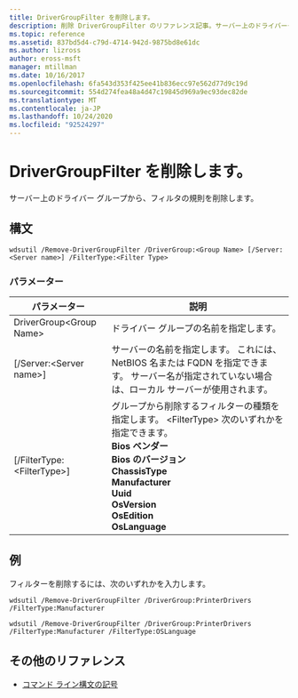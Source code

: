 ```yaml
---
title: DriverGroupFilter を削除します。
description: 削除 DriverGroupFilter のリファレンス記事。サーバー上のドライバーグループからフィルター規則を削除します。
ms.topic: reference
ms.assetid: 837bd5d4-c79d-4714-942d-9875bd8e61dc
ms.author: lizross
author: eross-msft
manager: mtillman
ms.date: 10/16/2017
ms.openlocfilehash: 6fa543d353f425ee41b836ecc97e562d77d9c19d
ms.sourcegitcommit: 554d274fea48a4d47c19845d969a9ec93dec82de
ms.translationtype: MT
ms.contentlocale: ja-JP
ms.lasthandoff: 10/24/2020
ms.locfileid: "92524297"
---
```

# <a name="remove-drivergroupfilter"></a>DriverGroupFilter を削除します。



サーバー上のドライバー グループから、フィルタの規則を削除します。

## <a name="syntax"></a>構文

```
wdsutil /Remove-DriverGroupFilter /DriverGroup:<Group Name> [/Server:<Server name>] /FilterType:<Filter Type>
```

### <a name="parameters"></a>パラメーター

|パラメーター|説明|
|---------|-----------|
|DriverGroup\<Group Name>|ドライバー グループの名前を指定します。|
|[/Server:\<Server name>]|サーバーの名前を指定します。 これには、NetBIOS 名または FQDN を指定できます。 サーバー名が指定されていない場合は、ローカル サーバーが使用されます。|
|[/FilterType:\<FilterType>]|グループから削除するフィルターの種類を指定します。 \<FilterType> 次のいずれかを指定できます。</br>**Bios ベンダー**</br>**Bios のバージョン**</br>**ChassisType**</br>**Manufacturer**</br>**Uuid**</br>**OsVersion**</br>**OsEdition**</br>**OsLanguage**|

## <a name="examples"></a>例

フィルターを削除するには、次のいずれかを入力します。
```
wdsutil /Remove-DriverGroupFilter /DriverGroup:PrinterDrivers /FilterType:Manufacturer
```
```
wdsutil /Remove-DriverGroupFilter /DriverGroup:PrinterDrivers /FilterType:Manufacturer /FilterType:OSLanguage
```

## <a name="additional-references"></a>その他のリファレンス

- [コマンド ライン構文の記号](command-line-syntax-key.md)